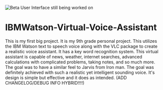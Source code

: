 ![Beta User Interface still being worked on](https://user-images.githubusercontent.com/50426742/114972170-f7ad5600-9e4b-11eb-99c2-88507b844d07.png)
# IBMWatson-Virtual-Voice-Assistant
This is my first big project. It is my 9th grade personal project. This utilizes the IBM Watson text to speech voice along with the VLC package to create a realistic voice assistant. It has a key word recognition system. This virtual assistant is capable of news, weather, internet searches, advanced calculations with complicated problems, taking notes, and so much more. The goal was to have a similar feel to Jarvis from Iron man. The goal was definitely achieved with such a realistic yet intelligent sounding voice. It's design is simple but effective and it does as intended. (ADD CHANGELOG/DEBUG INFO HYBRID!!!!)
